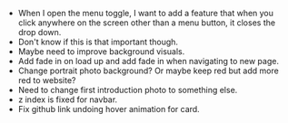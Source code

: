 * When I open the menu toggle, I want to add a feature that when you click anywhere on the screen other than a menu button, it closes the drop down.
* Don't know if this is that important though.
* Maybe need to improve background visuals.
* Add fade in on load up and add fade in when navigating to new page.
* Change portrait photo background? Or maybe keep red but add more red to website?
* Need to change first introduction photo to something else.
* z index is fixed for navbar.
* Fix github link undoing hover animation for card.
